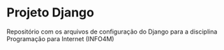# Projeto Django
Repositório com os arquivos de configuração do Django para a disciplina Programação para Internet (INFO4M)

